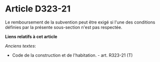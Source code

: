 # Article D323-21

Le remboursement de la subvention peut être exigé si l'une des conditions définies par la présente sous-section n'est pas
respectée.

**Liens relatifs à cet article**

_Anciens textes_:

  - Code de la construction et de l'habitation. - art. R323-21 (T)
